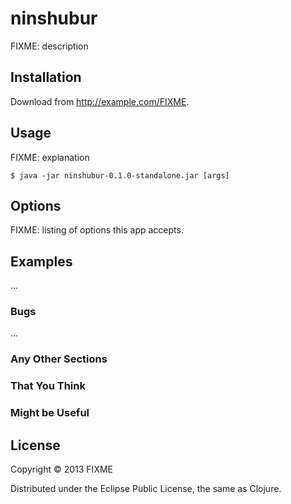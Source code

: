 # ninshubur

FIXME: description

## Installation

Download from http://example.com/FIXME.

## Usage

FIXME: explanation

    $ java -jar ninshubur-0.1.0-standalone.jar [args]

## Options

FIXME: listing of options this app accepts.

## Examples

...

### Bugs

...

### Any Other Sections
### That You Think
### Might be Useful

## License

Copyright © 2013 FIXME

Distributed under the Eclipse Public License, the same as Clojure.
